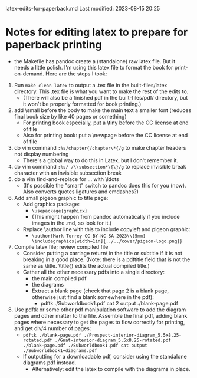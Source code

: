 latex-edits-for-paperback.md
Last modified: 2023-08-15 20:25

# Notes for editing latex to prepare for paperback printing

* the Makefile has pandoc create a (standalone) raw latex file. But it needs a little polish. I'm using this latex file to format the book for print-on-demand. Here are the steps I took:

1. Run ```make clean latex``` to output a .tex file in the built-files/latex directory. This .tex file is what you want to make the rest of the edits to.
	* (There will also be a finished pdf in the built-files/pdf/ directory, but it won't be properly formatted for book printing.)
2. add \small before the body to make the main text a smaller font (reduces final book size by like 40 pages or something)
	* For printing book especially, put a \tiny before the CC license at end of file
	* Also for printing book: put a \newpage before the CC license at end of file
3. do vim command ```:%s/chapter{/chapter\*{/g``` to make chapter headers not display numbering
	* There's a global way to do this in Latex, but I don't remember it.
4. do vim command ```:%s/ /\\subsection*\{\}/g``` to replace invisible break character with an invisible subsection break
5. do a vim find-and-replace for ... with \ldots
	* (It's possible the "smart" switch to pandoc does this for you (now). Also converts quotes ligatures and emdashes?)
6. Add small pigeon graphic to title page:
	* Add graphicx package:
		* ```\usepackage{graphicx}```
		* (This might happen from pandoc automatically if you include images in the .md, so look for it.)
	* Replace \author line with this to include copyleft and pigeon graphic:
		* ```\author{Mark Torrey CC BY-NC-SA 2023\\[5mm] \includegraphics[width=1in]{../../cover/pigeon-logo.png}}```
7. Compile latex file; review compiled file
	* Consider putting a carriage return\\ in the title or subtitle if it is not breaking in a good place. (Note: there is a pdftitle field that is not the same as \title. \title{} edits the actual compiled title.)
	* Gather all the other necessary pdfs into a single directory:
		* the main compiled pdf
		* the diagrams
		* Extract a blank page (check that page 2 is a blank page, otherwise just find a blank somewhere in the pdf):
			* pdftk ./Subworldbook1.pdf cat 2 output ./blank-page.pdf
8. Use pdftk or some other pdf manipulation software to add the diagram pages and other matter to the file. Assemble the final pdf, adding blank pages where necessary to get the pages to flow correctly for printing, and get div/4 number of pages:
	* ```pdftk ./blank-page.pdf ./Prospect-interior-diagram_5.5x8.25-rotated.pdf ./Gnat-interior-diagram_5.5x8.25-rotated.pdf ./blank-page.pdf ./Subworldbook1.pdf cat output ./Subworldbook1+diagrams.pdf```
	* If outputting for a downloadable pdf, consider using the standalone diagrams pdf instead.
		* Alternatively: edit the latex to compile with the diagrams in place.

